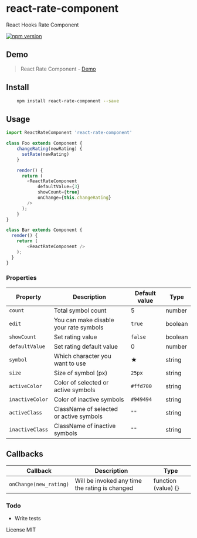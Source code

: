 # react-rate-component

React Hooks Rate Component

[![npm version](https://badge.fury.io/js/react-rate-component.svg)](https://www.npmjs.com/package/react-rate-component/)

## Demo

> React Rate Component - [Demo](https://ebrugulec.com/react-rate-component)

## Install

```bash
    npm install react-rate-component --save
```

## Usage

```javascript
import ReactRateComponent 'react-rate-component'

class Foo extends Component {
    changeRating(newRating) {
      setRate(newRating)
    }

    render() {
      return (
        <ReactRateComponent
            defaultValue={3}
            showCount={true}
            onChange={this.changeRating}
        />
      );
    }
}

class Bar extends Component {
  render() {
    return (
        <ReactRateComponent />
    );
  }
}
```

### Properties

| Property        | Description                             | Default value | Type    |
| --------------- | --------------------------------------- | ------------- | ------- |
| `count`         | Total symbol count                      | 5             | number  |
| `edit`          | You can make disable your rate symbols  | `true`        | boolean |
| `showCount`     | Set rating value                        | `false`       | boolean |
| `defaultValue`  | Set rating default value                | 0             | number  |
| `symbol`        | Which character you want to use         | ★             | string  |
| `size`          | Size of symbol (px)                     | `25px`        | string  |
| `activeColor`   | Color of selected or active symbols     | `#ffd700`     | string  |
| `inactiveColor` | Color of inactive symbols               | `#949494`     | string  |
| `activeClass`   | ClassName of selected or active symbols | `""`          | string  |
| `inactiveClass` | ClassName of inactive symbols           | `""`          | string  |

## Callbacks

| Callback               | Description                                    | Type                |
| ---------------------- | ---------------------------------------------- | ------------------- |
| `onChange(new_rating)` | Will be invoked any time the rating is changed | function (value) {} |

### Todo

- Write tests

License
MIT
